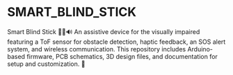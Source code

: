 # SMART_BLIND_STICK
Smart Blind Stick 🚶‍♂️🔊  An assistive device for the visually impaired featuring a ToF sensor for obstacle detection, haptic feedback, an SOS alert system, and wireless communication. This repository includes Arduino-based firmware, PCB schematics, 3D design files, and documentation for setup and customization. 🚀
